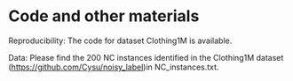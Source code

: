 # Code and other materials

Reproducibility: The code for dataset Clothing1M is available.
    
Data: Please find the 200 NC instances identified in the Clothing1M dataset (https://github.com/Cysu/noisy_label)in NC_instances.txt.

